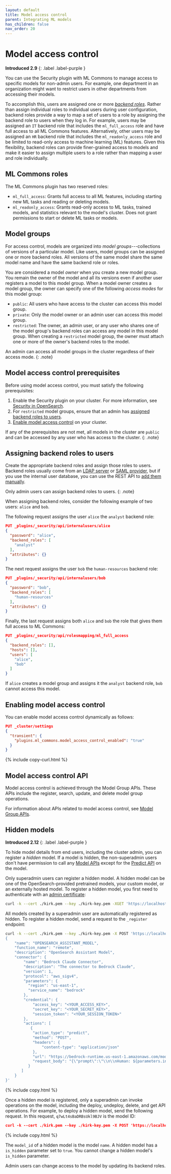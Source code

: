```yaml
---
layout: default
title: Model access control
parent: Integrating ML models
has_children: false
nav_order: 20
---
```


# Model access control
**Introduced 2.9**
{: .label .label-purple }

You can use the Security plugin with ML Commons to manage access to specific models for non-admin users. For example, one department in an organization might want to restrict users in other departments from accessing their models.

To accomplish this, users are assigned one or more [_backend roles_]({{site.url}}{{site.baseurl}}/security/access-control/index/). Rather than assign individual roles to individual users during user configuration, backend roles provide a way to map a set of users to a role by assigning the backend role to users when they log in. For example, users may be assigned an `IT` backend role that includes the `ml_full_access` role and have full access to all ML Commons features. Alternatively, other users may be assigned an `HR` backend role that includes the `ml_readonly_access` role and be limited to read-only access to machine learning (ML) features. Given this flexibility, backend roles can provide finer-grained access to models and make it easier to assign multiple users to a role rather than mapping a user and role individually.

## ML Commons roles

The ML Commons plugin has two reserved roles:

- `ml_full_access`: Grants full access to all ML features, including starting new ML tasks and reading or deleting models.
- `ml_readonly_access`: Grants read-only access to ML tasks, trained models, and statistics relevant to the model's cluster. Does not grant permissions to start or delete ML tasks or models.

## Model groups

For access control, models are organized into _model groups_---collections of versions of a particular model. Like users, model groups can be assigned one or more backend roles. All versions of the same model share the same model name and have the same backend role or roles. 

You are considered a model _owner_ when you create a new model group. You remain the owner of the model and all its versions even if another user registers a model to this model group. When a model owner creates a model group, the owner can specify one of the following _access modes_ for this model group:

- `public`: All users who have access to the cluster can access this model group.
- `private`: Only the model owner or an admin user can access this model group.
- `restricted`: The owner, an admin user, or any user who shares one of the model group's backend roles can access any model in this model group. When creating a `restricted` model group, the owner must attach one or more of the owner's backend roles to the model. 

An admin can access all model groups in the cluster regardless of their access mode.
{: .note}

## Model access control prerequisites

Before using model access control, you must satisfy the following prerequisites:

1. Enable the Security plugin on your cluster. For more information, see [Security in OpenSearch]({{site.url}}{{site.baseurl}}/security/). 
2. For `restricted` model groups, ensure that an admin has [assigned backend roles to users](#assigning-backend-roles-to-users).
3. [Enable model access control](#enabling-model-access-control) on your cluster.

If any of the prerequisites are not met, all models in the cluster are `public` and can be accessed by any user who has access to the cluster.
{: .note}

## Assigning backend roles to users

Create the appropriate backend roles and assign those roles to users. Backend roles usually come from an [LDAP server]({{site.url}}{{site.baseurl}}/security/configuration/ldap/) or [SAML provider]({{site.url}}{{site.baseurl}}/security/configuration/saml/), but if you use the internal user database, you can use the REST API to [add them manually]({{site.url}}{{site.baseurl}}/security/access-control/api#create-user).

Only admin users can assign backend roles to users.
{: .note}

When assigning backend roles, consider the following example of two users: `alice` and `bob`.

The following request assigns the user `alice` the `analyst` backend role:

```json
PUT _plugins/_security/api/internalusers/alice
{
  "password": "alice",
  "backend_roles": [
    "analyst"
  ],
  "attributes": {}
}
```

The next request assigns the user `bob` the `human-resources` backend role:

```json
PUT _plugins/_security/api/internalusers/bob
{
  "password": "bob",
  "backend_roles": [
    "human-resources"
  ],
  "attributes": {}
}
```

Finally, the last request assigns both `alice` and `bob` the role that gives them full access to ML Commons:

```json
PUT _plugins/_security/api/rolesmapping/ml_full_access
{
  "backend_roles": [],
  "hosts": [],
  "users": [
    "alice",
    "bob"
  ]
}
```

If `alice` creates a model group and assigns it the `analyst` backend role, `bob` cannot access this model.

## Enabling model access control

You can enable model access control dynamically as follows:

```json
PUT _cluster/settings
{
  "transient": {
    "plugins.ml_commons.model_access_control_enabled": "true"
  }
}
```
{% include copy-curl.html %}

## Model access control API

Model access control is achieved through the Model Group APIs. These APIs include the register, search, update, and delete model group operations.

For information about APIs related to model access control, see [Model Group APIs]({{site.url}}{{site.baseurl}}/ml-commons-plugin/api/model-group-apis/index/).

## Hidden models
**Introduced 2.12**
{: .label .label-purple }

To hide model details from end users, including the cluster admin, you can register a _hidden_ model. If a model is hidden, the non-superadmin users don't have permission to call any [Model APIs]({{site.url}}{{site.baseurl}}/ml-commons-plugin/api/model-apis/index/) except for the [Predict API]({{site.url}}{{site.baseurl}}/ml-commons-plugin/api/train-predict/predict/) on the model.

Only superadmin users can register a hidden model. A hidden model can be one of the OpenSearch-provided pretrained models, your custom model, or an externally hosted model. To register a hidden model, you first need to authenticate with an [admin certificate]({{site.url}}{{site.baseurl}}/security/configuration/tls/#configuring-admin-certificates):

```bash
curl -k --cert ./kirk.pem --key ./kirk-key.pem -XGET 'https://localhost:9200/.opendistro_security/_search'
```

All models created by a superadmin user are automatically registered as hidden. To register a hidden model, send a request to the `_register` endpoint:

```bash
curl -k --cert ./kirk.pem --key ./kirk-key.pem -X POST 'https://localhost:9200/_plugins/_ml/models/_register' -H 'Content-Type: application/json' -d '
{
    "name": "OPENSEARCH_ASSISTANT_MODEL",
    "function_name": "remote",
    "description": "OpenSearch Assistant Model",
    "connector": {
        "name": "Bedrock Claude Connector",
        "description": "The connector to Bedrock Claude",
        "version": 1,
        "protocol": "aws_sigv4",
        "parameters": {
          "region": "us-east-1",
          "service_name": "bedrock"
        },
        "credential": {
            "access_key": "<YOUR_ACCESS_KEY>",
            "secret_key": "<YOUR_SECRET_KEY>",
            "session_token": "<YOUR_SESSION_TOKEN>"
        },
        "actions": [
           {
            "action_type": "predict",
            "method": "POST",
            "headers": {
                "content-type": "application/json"
            },
            "url": "https://bedrock-runtime.us-east-1.amazonaws.com/model/anthropic.claude-v2/invoke",
            "request_body": "{\"prompt\":\"\\n\\nHuman: ${parameters.inputs}\\n\\nAssistant:\",\"max_tokens_to_sample\":300,\"temperature\":0.5,\"top_k\":250,\"top_p\":1,\"stop_sequences\":[\"\\\\n\\\\nHuman:\"]}"
          }
       ]
    }
}'
```
{% include copy.html %}

Once a hidden model is registered, only a superadmin can invoke operations on the model, including the deploy, undeploy, delete, and get API operations. For example, to deploy a hidden model, send the following request. In this request, `q7wLt4sBaDRBsUkl9BJV` is the model ID:

```json
curl -k --cert ./kirk.pem --key ./kirk-key.pem -X POST 'https://localhost:9200/_plugins/_ml/models/q7wLt4sBaDRBsUkl9BJV/_deploy'
```
{% include copy.html %}

The `model_id` of a hidden model is the model `name`. A hidden model has a `is_hidden` parameter set to `true`. You cannot change a hidden model's `is_hidden` parameter.

Admin users can change access to the model by updating its backend roles. 